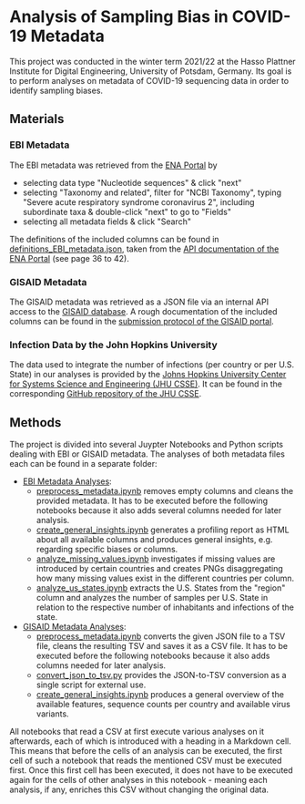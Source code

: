 # Analysis of Sampling Bias in COVID-19 Metadata

This project was conducted in the winter term 2021/22 at the Hasso Plattner Institute for Digital Engineering, University of Potsdam, Germany. Its goal is to perform analyses on metadata of COVID-19 sequencing data in order to identify sampling biases.

## Materials
### EBI Metadata

The EBI metadata was retrieved from the [ENA Portal](https://www.ebi.ac.uk/ena/browser/advanced-search) by 
 - selecting data type "Nucleotide sequences" & click "next"
 - selecting "Taxonomy and related", filter for "NCBI Taxonomy", typing "Severe acute respiratory syndrome coronavirus 2", including subordinate taxa & double-click "next" to go to "Fields"
 - selecting all metadata fields & click "Search"

The definitions of the included columns can be found in [definitions_EBI_metadata.json](src/json_data/definitions_EBI_metadata.json), taken from the [API documentation of the ENA Portal](enaPortalAPI_docu.pdf) (see page 36 to 42).

### GISAID Metadata

The GISAID metadata was retrieved as a JSON file via an internal API access to the [GISAID database](https://www.epicov.org/epi3/). A rough documentation of the included columns can be found in the [submission protocol of the GISAID portal](https://www.protocols.io/view/sars-cov2-gisaid-submission-protocol-bumknu4w).

### Infection Data by the John Hopkins University

The data used to integrate the number of infections (per country or per U.S. State) in our analyses is provided by the  [Johns Hopkins University Center for Systems Science and Engineering (JHU CSSE)](https://systems.jhu.edu/). It can be found in the corresponding [GitHub repository of the JHU CSSE](https://github.com/CSSEGISandData/COVID-19/tree/master/csse_covid_19_data).

## Methods

The project is divided into several Juypter Notebooks and Python scripts dealing with EBI or GISAID metadata. The analyses of both metadata files each can be found in a separate folder:
- [EBI Metadata Analyses](src/EBI_analysis):
  - [preprocess_metadata.ipynb](src/EBI_analysis/preprocess_metadata.ipynb) removes empty columns and cleans the provided metadata. It has to be executed before the following notebooks because it also adds several columns needed for later analysis.
  - [create_general_insights.ipynb](src/EBI_analysis/create_general_insights.ipynb) generates a profiling report as HTML about all available columns and produces general insights, e.g. regarding specific biases or columns.
  - [analyze_missing_values.ipynb](src/EBI_analysis/analyze_missing_values.ipynb) investigates if missing values are introduced by certain countries and creates PNGs disaggregating how many missing values exist in the different countries per column. 
  - [analyze_us_states.ipynb](src/EBI_analysis/analyze_us_states.ipynb) extracts the U.S. States from the "region" column and analyzes the number of samples per U.S. State in relation to the respective number of inhabitants and infections of the state. 
- [GISAID Metadata Analyses](src/GISAID_analysis):
  - [preprocess_metadata.ipynb](src/GISAID_analysis/preprocess_metadata.ipynb) converts the given JSON file to a TSV file, cleans the resulting TSV and saves it as a CSV file. It has to be executed before the following notebooks because it also adds columns needed for later analysis.
  - [convert_json_to_tsv.py](src/GISAID_analysis/convert_json_to_tsv.py) provides the JSON-to-TSV conversion as a single script for external use.
  - [create_general_insights.ipynb](src/GISAID_analysis/create_general_insights.ipynb) produces a general overview of the available features, sequence counts per country and available virus variants.

All notebooks that read a CSV at first execute various analyses on it afterwards, each of which is introduced with a heading in a Markdown cell. This means that before the cells of an analysis can be executed, the first cell of such a notebook that reads the mentioned CSV must be executed first. Once this first cell has been executed, it does not have to be executed again for the cells of other analyses in this notebook - meaning each analysis, if any, enriches this CSV without changing the original data.
